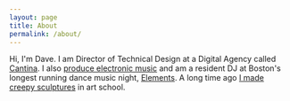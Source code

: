 ```yaml
---
layout: page
title: About
permalink: /about/
---
```


Hi, I'm Dave. I am Director of Technical Design at a Digital Agency
called [Cantina](http://cantina.co). I also [produce electronic music](/music/)
and am a resident DJ at Boston's longest running dance music night,
[Elements](http://elements-dnb.com). A long time ago [I made creepy
sculptures](/sculpture/) in art school.






